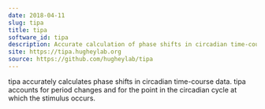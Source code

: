 ```yaml
---
date: 2018-04-11
slug: tipa
title: tipa
software_id: tipa
description: Accurate calculation of phase shifts in circadian time-course data
site: https://tipa.hugheylab.org
source: https://github.com/hugheylab/tipa
---
```


tipa accurately calculates phase shifts in circadian time-course data. tipa accounts for period changes and for the point in the circadian cycle at which the stimulus occurs.
